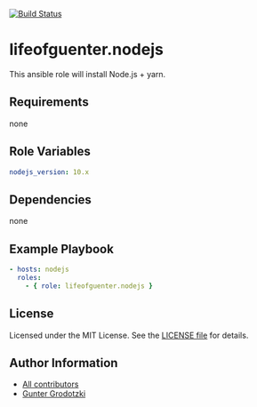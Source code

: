 [![Build Status](https://travis-ci.org/lifeofguenter/ansible-role-nodejs.svg?branch=master)](https://travis-ci.org/lifeofguenter/ansible-role-nodejs)

# lifeofguenter.nodejs

This ansible role will install Node.js + yarn.

## Requirements

none

## Role Variables

```yaml
nodejs_version: 10.x
```

## Dependencies

none

## Example Playbook

```yaml
- hosts: nodejs
  roles:
    - { role: lifeofguenter.nodejs }
```

## License

Licensed under the MIT License. See the [LICENSE file](LICENSE) for details.

## Author Information

* [All contributors](https://github.com/lifeofguenter/ansible-role-nodejs/graphs/contributors)
* [Gunter Grodotzki](https://lifeofguenter.de)
